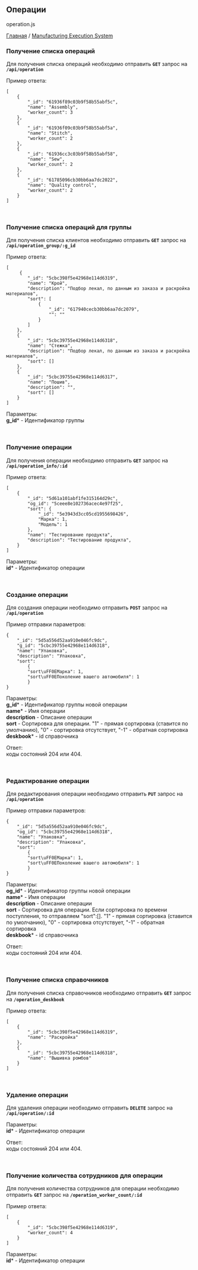 ## Операции
operation.js

[Главная](README.md)  /  [Manufacturing Execution System](mes.md)

### Получение списка операций

Для получения списка операций необходимо отправить **`GET`** запрос на **`/api/operation`**<br>

Пример ответа:<br>
```
[
    {
        "_id": "61936f89c03b9f58b55abf5c",
        "name": "Assembly",
        "worker_count": 3
    },
    {
        "_id": "61936f09c03b9f58b55abf5a",
        "name": "Stitch",
        "worker_count": 2
    },
    {
        "_id": "61936cc3c03b9f58b55abf58",
        "name": "Sew",
        "worker_count": 2
    },
    {
        "_id": "61785096cb30bb6aa7dc2022",
        "name": "Quality control",
        "worker_count": 2
    }
]
```

<br>

### Получение списка операций для группы

Для получения списка клиентов необходимо отправить **`GET`** запрос на **`/api/operation_group/:g_id`**<br>

Пример ответа:<br>
```
[
     {
        "_id": "5cbc398f5e42968e114d6319",
        "name": "Крой",
        "description": "Подбор лекал, по данным из заказа и раскройка материалов",
        "sort": [
            {
                "_id": "617940cecb30bb6aa7dc2079",
                "": ""
            }
        ]
    },
    {
        "_id": "5cbc39755e42968e114d6318",
        "name": "Стежка",
        "description": "Подбор лекал, по данным из заказа и раскройка материалов",
        "sort": []
    },
    {
        "_id": "5cbc39755e42968e114d6317",
        "name": "Пошив",
        "description": "",
        "sort": []
    }
]
```

Параметры:<br>
**g_id*** - Идентификатор группы<br>

<br>

### Получение операции

Для получения операции необходимо отправить **`GET`** запрос на **`/api/operation_info/:id`**<br>

Пример ответа:<br>
```
[
    {
        "_id": "5d61a101abf1fe315164d29c",
        "og_id": "5ceee8e102736acec4e97f25",
        "sort": {
            "_id": "5e3943d3cc05cd1955698426",
            "Марка": 1,
            "Модель": 1
        },
        "name": "Тестирование продукта",
        "description": "Тестирование продукта",
    }
]
```

Параметры:<br>
**id*** - Идентификатор операции<br>

<br>

### Создание операции

Для создания операции необходимо отправить **`POST`** запрос на **`/api/operation`**<br>

Пример отправки параметров:<br>
```
{
	"_id": "5d5a556d52aa910e046fc9dc",
	"g_id": "5cbc39755e42968e114d6318",
	"name": "Упаковка",
	"description": "Упаковка",
	"sort": 
        {
        "sort\uFF0EМарка": 1,
        "sort\uFF0EПоколение вашего автомобиля": 1
        }
}
```

Параметры:<br>
**g_id*** - Идентификатор группы новой операции<br>
**name*** - Имя операции<br>
**description** - Описание операции<br>
**sort** - Сортировка для операции. "1" - прямая сортировка (ставится по умолчанию), "0" - сортировка отсутствует, "-1" - обратная сортировка<br>
**deskbook*** - id справочника<br>

Ответ:<br> коды состояний 204 или 404.

<br>

### Редактирование операции

Для редактирования операции необходимо отправить **`PUT`** запрос на **`/api/operation`**<br>

Пример отправки параметров:<br>
```
{
	"_id": "5d5a556d52aa910e046fc9dc",
	"og_id": "5cbc39755e42968e114d6318",
	"name": "Упаковка",
	"description": "Упаковка",
	"sort": 
        {
        "sort\uFF0EМарка": 1,
        "sort\uFF0EПоколение вашего автомобиля": 1
        }
}
```

Параметры:<br>
**og_id*** - Идентификатор группы новой операции<br>
**name*** - Имя операции<br>
**description** - Описание операции<br>
**sort** - Сортировка для операции. Если сортировка по времени поступления, то отправляем "sort":[]. "1" - прямая сортировка (ставится по умолчанию), "0" - сортировка отсутствует, "-1" - обратная сортировка<br>
**deskbook*** - id справочника<br>

Ответ:<br> коды состояний 204 или 404.

<br>

### Получение списка справочников

Для получения списка справочников необходимо отправить **`GET`** запрос на **`/operation_deskbook`**<br>

Пример ответа:<br>
```
[
    {
        "_id": "5cbc398f5e42968e114d6319",
        "name": "Раскройка"
    },
    {
        "_id": "5cbc39755e42968e114d6318",
        "name": "Вышивка ромбов"
    }
]
```

<br>

### Удаление операции

Для удаления операции необходимо отправить **`DELETE`** запрос на **`/api/operation/:id`**<br>

Параметры:<br>
**id*** - Идентификатор операции<br>

Ответ:<br> коды состояний 204 или 404.

<br>

### Получение количества сотрудников для операции

Для получения количества сотрудников для операции необходимо отправить **`GET`** запрос на **`/operation_worker_count/:id`**<br>

Пример ответа:<br>
```
[
    {
        "_id": "5cbc398f5e42968e114d6319",
        "worker_count": 4
    }
]
```

Параметры:<br>
**id*** - Идентификатор операции<br>

<br>
